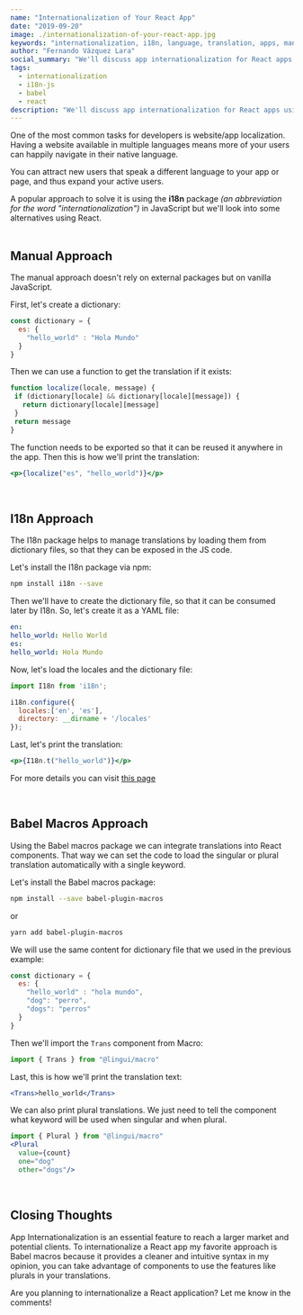 ```yaml
---
name: "Internationalization of Your React App"
date: "2019-09-20"
image: ./internationalization-of-your-react-app.jpg
keywords: "internationalization, i18n, language, translation, apps, manual, javascript, react, babel, macros, i18n-js"
author: "Fernando Vázquez Lara"
social_summary: "We'll discuss app internationalization for React apps using a manual approach, using the i18n package, and Babel macros package"
tags:
  - internationalization
  - i18n-js
  - babel
  - react
description: "We'll discuss app internationalization for React apps using a manual approach, using the i18n package, and Babel macros package"
---
```

One of the most common tasks for developers is  website/app localization. Having a website available in multiple languages means more of your users can happily navigate in their native language.

You can attract new users that speak a different language to your app or page, and thus expand your active users.

A popular approach to solve it  is using the **i18n** package _(an abbreviation for the word "internationalization")_  in JavaScript but we'll look into some alternatives using React.
</br></br>

## Manual Approach

The manual approach doesn't rely on external packages but on vanilla JavaScript.

First, let's create a dictionary:
```js
const dictionary = {
  es: {
    "hello_world" : "Hola Mundo"
  }
}
```
Then we can use a function to get the translation if it exists:
 ```js
function localize(locale, message) {
  if (dictionary[locale] && dictionary[locale][message]) {
    return dictionary[locale][message]
  }
  return message
}
```

The function needs to be exported so that it can be reused it anywhere in the app.
Then this is how we'll print the translation:
```jsx
<p>{localize("es", "hello_world")}</p>
 ```  
</br>

## I18n Approach

The I18n package helps to manage translations by loading them from dictionary files, so that they can be exposed in the JS code.

Let's install the I18n package via npm:
```bash
npm install i18n --save
```
Then we'll have to create the dictionary file, so that it can be consumed later by I18n. So, let's create it as a YAML file:
  ```yaml
en:
  hello_world: Hello World
es:
  hello_world: Hola Mundo
 ```
Now, let's load the locales and the dictionary file:
```jsx
import I18n from 'i18n';

i18n.configure({
  locales:['en', 'es'],
  directory: __dirname + '/locales'
});
```
Last, let's print the translation:
```jsx
<p>{I18n.t("hello_world")}</p>
```
For more details you can visit [this page]([https://www.npmjs.com/package/i18n](https://www.npmjs.com/package/i18n))  

</br>

## Babel Macros Approach
Using the Babel macros package we can integrate translations into React components. That way we can set the code to load the singular or plural translation automatically with a single keyword.

Let's install the Babel macros package:

```bash
npm install --save babel-plugin-macros
```
or
```bash
yarn add babel-plugin-macros
```

We will use the same content for dictionary file that we used in the previous example:
```js
const dictionary = {
  es: {
    "hello_world" : "hola mundo",
    "dog": "perro",
    "dogs": "perros"
  }
}
```
Then we'll import the `Trans` component from Macro:
```js
import { Trans } from "@lingui/macro"
```
Last, this is how we'll print the translation text:
```jsx
<Trans>hello_world</Trans>
```

We can also print plural translations. We just need to tell the component what keyword will be used when singular and when plural.
```jsx
import { Plural } from "@lingui/macro"
<Plural
  value={count}
  one="dog"
  other="dogs"/>
```
</br>

## Closing Thoughts

App Internationalization is an essential feature to reach a larger market and potential clients. To internationalize a React app my favorite approach is Babel macros because it provides a cleaner and intuitive syntax in my opinion, you can take advantage of components to use the features like plurals in your translations.

Are you planning to internationalize a React application? Let me know in the comments!
